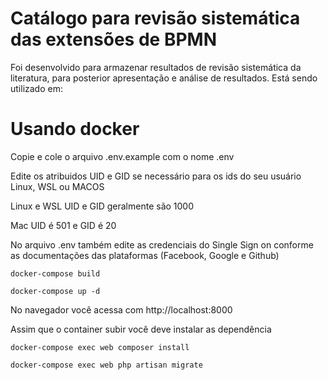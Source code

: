 # Catálogo para revisão sistemática das extensões de BPMN

Foi desenvolvido para armazenar resultados de revisão sistemática da literatura, para posterior apresentação e análise de resultados.
Está sendo utilizado em: 

# Usando docker

Copie e cole o arquivo .env.example com o nome .env

Edite os atribuidos UID e GID se necessário para os ids do seu usuário Linux, WSL ou  MACOS

Linux e WSL UID e GID geralmente são 1000

Mac UID é 501 e GID é 20

No arquivo .env também edite as credenciais do Single Sign on conforme as documentações das plataformas (Facebook, Google e Github)

```
docker-compose build
```

```
docker-compose up -d
```

No navegador você acessa com http://localhost:8000


Assim que o container subir você deve instalar as dependência

```
docker-compose exec web composer install
```

```
docker-compose exec web php artisan migrate
```
